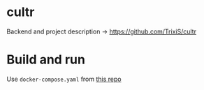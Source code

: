 # cultr
Backend and project description -> https://github.com/TrixiS/cultr

# Build and run
Use `docker-compose.yaml` from [this repo](https://github.com/TrixiS/cultr)
